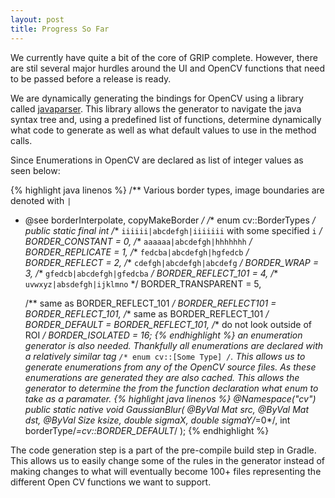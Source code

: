 ```yaml
---
layout: post
title: Progress So Far
---
```

We currently have quite a bit of the core of GRIP complete. However, there are stil several
major hurdles around the UI and OpenCV functions that need to be passed before a release is ready.

We are dynamically generating the bindings for OpenCV using a library called
[javaparser](https://github.com/javaparser/javaparser).
This library allows the generator to navigate the java syntax tree and, using a
predefined list of functions, determine dynamically what code to generate
as well as what default values to use in the method calls.

Since Enumerations in OpenCV are declared as list of integer values as seen below:

{% highlight java linenos %}
/** Various border types, image boundaries are denoted with `|`
 *  @see borderInterpolate, copyMakeBorder */
/** enum cv::BorderTypes */
public static final int
    /** `iiiiii|abcdefgh|iiiiiii`  with some specified `i` */
    BORDER_CONSTANT    = 0,
    /** `aaaaaa|abcdefgh|hhhhhhh` */
    BORDER_REPLICATE   = 1,
    /** `fedcba|abcdefgh|hgfedcb` */
    BORDER_REFLECT     = 2,
    /** `cdefgh|abcdefgh|abcdefg` */
    BORDER_WRAP        = 3,
    /** `gfedcb|abcdefgh|gfedcba` */
    BORDER_REFLECT_101 = 4,
    /** `uvwxyz|absdefgh|ijklmno` */
    BORDER_TRANSPARENT = 5,

    /** same as BORDER_REFLECT_101 */
    BORDER_REFLECT101  =  BORDER_REFLECT_101,
    /** same as BORDER_REFLECT_101 */
    BORDER_DEFAULT     =  BORDER_REFLECT_101,
    /** do not look outside of ROI */
    BORDER_ISOLATED    = 16;
{% endhighlight %}
an enumeration generator is also needed. Thankfully all enumerations are declared
with a relatively similar tag <code>/** enum cv::[Some Type] */</code>.
This allows us to generate enumerations from any of the OpenCV source files.
As these enumerations are generated they are also cached. This allows the generator
to determine the from the function declaration what enum to take as a paramater.
{% highlight java linenos %}
@Namespace("cv")
public static native void GaussianBlur( @ByVal Mat src,
                                @ByVal Mat dst, @ByVal Size ksize,
                                double sigmaX, double sigmaY/*=0*/,
                                int borderType/*=cv::BORDER_DEFAULT*/ );
{% endhighlight %}


The code generation step is a part of the pre-compile build step in Gradle.
This allows us to easily change some of the rules in the generator instead of
making changes to what will eventually become 100+ files representing the different
Open CV functions we want to support.
